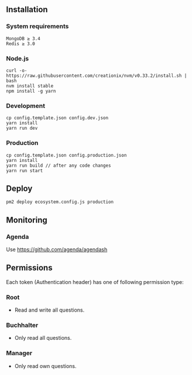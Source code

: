 ## Installation
### System requirements
```
MongoDB ≥ 3.4
Redis ≥ 3.0
```
### Node.js
```
curl -o- https://raw.githubusercontent.com/creationix/nvm/v0.33.2/install.sh | bash
nvm install stable
npm install -g yarn
```


### Development
```
cp config.template.json config.dev.json
yarn install
yarn run dev
```
### Production
```
cp config.template.json config.production.json
yarn install
yarn run build // after any code changes
yarn run start
```

## Deploy
```pm2 deploy ecosystem.config.js production```

## Monitoring
### Agenda
Use https://github.com/agenda/agendash

## Permissions

Each token (Authentication header) has one of following permission type:
### Root
- Read and write all questions.   

### Buchhalter
- Only read all questions.   

### Manager
- Only read own questions.   
